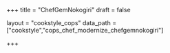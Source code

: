 +++
title = "ChefGemNokogiri"
draft = false

layout = "cookstyle_cops"
data_path = ["cookstyle","cops_chef_modernize_chefgemnokogiri"]

+++

<!-- The content of this page is automatically generated from the
cops_chef_modernize_chefgemnokogiri.yml file in github.com/chef/cookstyle/blob/master/docs-chef-io/data/cookstyle/. -->
